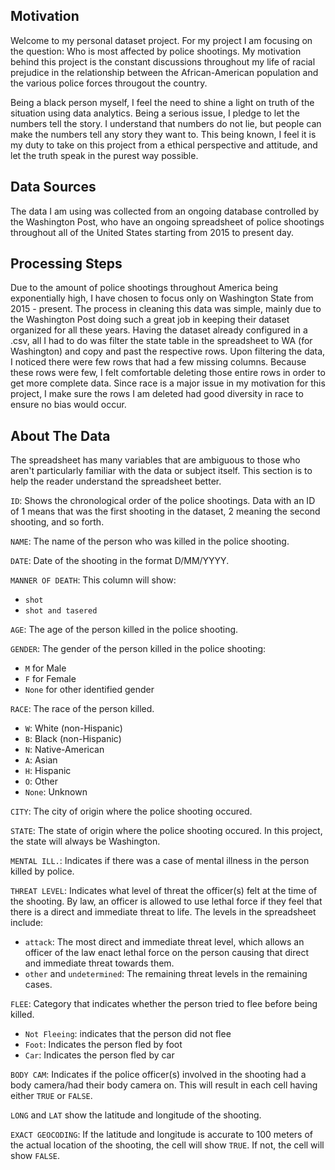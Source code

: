 ## Motivation
Welcome to my personal dataset project. For my project I am focusing on the question:
Who is most affected by police shootings. My motivation behind this project is the 
constant discussions throughout my life of racial prejudice in the relationship between
the African-American population and the various police forces througout the country.

Being a black person myself, I feel the need to shine a light on truth of the situation using data
analytics. Being a serious issue, I pledge to let the numbers tell the story. I understand that
numbers do not lie, but people can make the numbers tell any story they want to. This being known,
I feel it is my duty to take on this project from a ethical perspective and attitude, and let the truth speak in the purest way possible. 
## Data Sources
The data I am using was collected from an ongoing database controlled by the Washington Post, who have an ongoing spreadsheet of police shootings throughout all of the United States starting from 2015 to present day. 
## Processing Steps
Due to the amount of police shootings throughout America being exponentially high, I have chosen 
to focus only on Washington State from 2015 - present. The process in cleaning this data was simple, mainly due to the Washington Post doing such a great job in keeping their dataset organized for all these years. Having the dataset already configured in a .csv, all I had to do was filter the state table in the spreadsheet to WA (for Washington) and copy and past the respective rows. Upon filtering the data, I noticed there were few rows that had a few missing columns. Because these rows were few, I felt comfortable deleting those entire rows in order to get more complete data. Since race is a major issue in my motivation for this project, I make sure the rows I am deleted had good diversity in race to ensure no bias would occur. 
## About The Data
The spreadsheet has many variables that are ambiguous to those who aren't particularly familiar with the data or subject itself. This section is to help the reader understand the spreadsheet better.

`ID`: Shows the chronological order of the police shootings. Data with an ID of 1 means that was the first shooting in the dataset, 2 meaning the second shooting, and so forth.

`NAME`: The name of the person who was killed in the police shooting.

`DATE`: Date of the shooting in the format D/MM/YYYY.

`MANNER OF DEATH`: This column will show:
- `shot`
- `shot and tasered`

`AGE`: The age of the person killed in the police shooting.

`GENDER`: The gender of the person killed in the police shooting:
- `M` for Male 
- `F` for Female
- `None` for other identified gender

`RACE`: The race of the person killed.  
- `W`: White (non-Hispanic)
- `B`: Black (non-Hispanic)
- `N`: Native-American
- `A`: Asian
- `H`: Hispanic
- `O`: Other
- `None`: Unknown

`CITY`: The city of origin where the police shooting occured.

`STATE`: The state of origin where the police shooting occured. In this project, the state will always be Washington.

`MENTAL ILL.`: Indicates if there was a case of mental illness in the person killed by police.

`THREAT LEVEL`: Indicates what level of threat the officer(s) felt at the time of the shooting. By law, an officer is allowed to use lethal force if they feel that there is a direct and immediate threat to life. The levels in the spreadsheet include:
- `attack`: The most direct and immediate threat level, which allows an officer of the law enact lethal force on the person causing that direct and immediate threat towards them. 
- `other` and `undetermined`: The remaining threat levels in the remaining cases. 

`FLEE`: Category that indicates whether the person tried to flee before being killed. 
- `Not Fleeing`: indicates that the person did not flee
- `Foot`: Indicates the person fled by foot
- `Car`: Indicates the person fled by car

`BODY CAM`: Indicates if the police officer(s) involved in the shooting had a body camera/had their body camera on. This will result in each cell having either `TRUE` or `FALSE`.

`LONG` and `LAT` show the latitude and longitude of the shooting.

`EXACT GEOCODING`: If the latitude and longitude is accurate to 100 meters of the actual location of the shooting, the cell will show `TRUE`. If not, the cell will show `FALSE`. 
